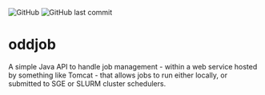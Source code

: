 ![GitHub](https://img.shields.io/github/license/cropgeeks/oddjob?style=flat-square)
![GitHub last commit](https://img.shields.io/github/last-commit/cropgeeks/oddjob?style=flat-square)

# oddjob

A simple Java API to handle job management - within a web service hosted by something like Tomcat - that allows jobs to run either locally, or submitted to SGE or SLURM cluster schedulers.
